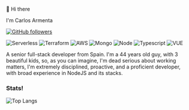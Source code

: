 👋 Hi there 

I'm Carlos Armenta
<!---
[![Twitter](https://img.shields.io/twitter/follow/TadeoArmenta.svg?style=social&label=@TadeoArmenta)](https://twitter.com/TadeoArmenta)
--->
[![GitHub followers](https://img.shields.io/github/followers/cgtarmenta?style=social)](https://github.com/cgtarmenta?tab=followers)

![Serverless](https://img.shields.io/badge/Serverless-%23FFFFFF?logo=serverless&logoColor=red&style=for-the-badge)
![Terraform](https://img.shields.io/badge/terraform-%23FFFFFF?logo=terraform&logoColor=purple&style=for-the-badge)
![AWS](https://img.shields.io/badge/AWS-%23FFFFFF?logo=amazon-aws&logoColor=orange&style=for-the-badge)
![Mongo](https://img.shields.io/badge/mongodb-%23FFFFFF?logo=mongodb&logoColor=green&style=for-the-badge)
![Node](https://img.shields.io/badge/Node-%23FFFFFF?logo=nodedotjs&logoColor=green&style=for-the-badge)
![Typescript](https://img.shields.io/badge/typescript%20-%23FFFFFF.svg?&style=for-the-badge&logo=typescript&logoColor=blue)
![VUE](https://img.shields.io/badge/VUE-%23FFFFFF?logo=vue.js&logoColor=green&style=for-the-badge)





A senior full-stack developer from Spain. I'm a 44 years old guy, with 3 beautiful kids, so, as you can imagine, I'm dead serious about working matters, I'm extremely disciplined, proactive, and a proficient developer, with broad experience in NodeJS and its stacks.

<!---
- Take a look at [my website, tadeoarmenta.com](https://tadeoarmenta.com)!
- 💼  Find me on [Upwork](https://www.upwork.com/fl/tadeoarmenta 'Upwork')
--->

<!--
- 🔭 I’m currently working on ...
- 🌱 I’m currently learning ...
- 👯 I’m looking to collaborate on ...
- 🤔 I’m looking for help with ...
- 💬 Ask me about ...
- 📫 How to reach me: ...
- 😄 Pronouns: ...
- ⚡ Fun fact: ...
-->
### Stats!
<!---
![Tadeo's GitHub stats](https://github-readme-stats.vercel.app/api?username=TadeoArmenta&count_private=true&show_icons=true&theme=dark)
--->
![Top Langs](https://github-readme-stats.vercel.app/api/top-langs/?username=cgtarmenta&layout=compact&theme=dark&hide=C,PHP,Objective-C,Assembly,CSS,Makefile&langs_count=8)
